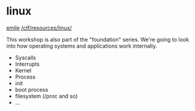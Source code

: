 # linux

<a href="/about#contact">emile</a> <a href="/ctf/resources/linux/">/ctf/resources/linux/</a>

This workshop is also part of the "foundation" series. We're going to look into how operating systems and applications work internally.

- Syscalls
- Interrupts
- Kernel
- Process
- init
- boot process
- filesystem (/proc and so)
- …